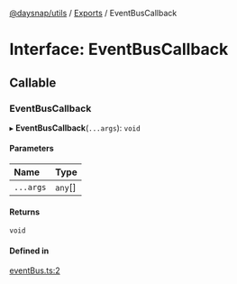 [@daysnap/utils](../README.md) / [Exports](../modules.md) / EventBusCallback

# Interface: EventBusCallback

## Callable

### EventBusCallback

▸ **EventBusCallback**(`...args`): `void`

#### Parameters

| Name | Type |
| :------ | :------ |
| `...args` | `any`[] |

#### Returns

`void`

#### Defined in

[eventBus.ts:2](https://github.com/daysnap/utils/blob/c7e0698/src/eventBus.ts#L2)
